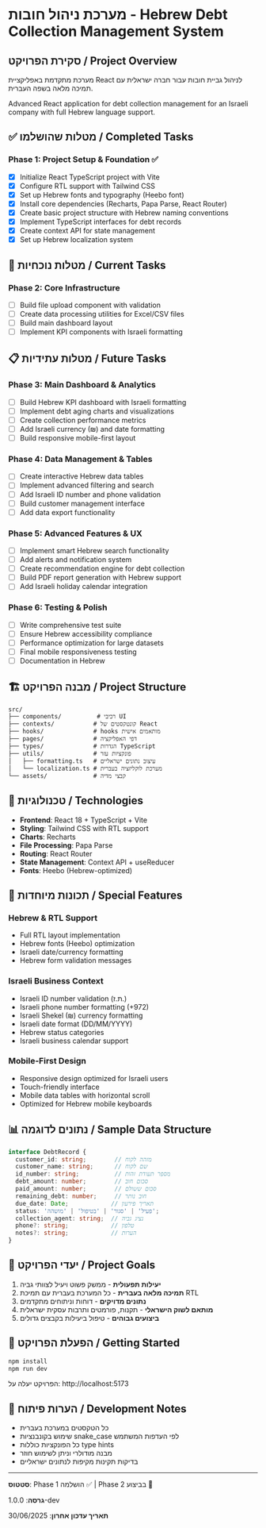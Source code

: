 # מערכת ניהול חובות - Hebrew Debt Collection Management System

## סקירת הפרויקט / Project Overview

מערכת מתקדמת באפליקציית React לניהול גביית חובות עבור חברה ישראלית עם תמיכה מלאה בשפה העברית.

Advanced React application for debt collection management for an Israeli company with full Hebrew language support.

## ✅ מטלות שהושלמו / Completed Tasks

### Phase 1: Project Setup & Foundation ✅
- [x] Initialize React TypeScript project with Vite
- [x] Configure RTL support with Tailwind CSS  
- [x] Set up Hebrew fonts and typography (Heebo font)
- [x] Install core dependencies (Recharts, Papa Parse, React Router)
- [x] Create basic project structure with Hebrew naming conventions
- [x] Implement TypeScript interfaces for debt records
- [x] Create context API for state management
- [x] Set up Hebrew localization system

## 🚧 מטלות נוכחיות / Current Tasks

### Phase 2: Core Infrastructure
- [ ] Build file upload component with validation
- [ ] Create data processing utilities for Excel/CSV files
- [ ] Build main dashboard layout
- [ ] Implement KPI components with Israeli formatting

## 📋 מטלות עתידיות / Future Tasks

### Phase 3: Main Dashboard & Analytics
- [ ] Build Hebrew KPI dashboard with Israeli formatting
- [ ] Implement debt aging charts and visualizations  
- [ ] Create collection performance metrics
- [ ] Add Israeli currency (₪) and date formatting
- [ ] Build responsive mobile-first layout

### Phase 4: Data Management & Tables
- [ ] Create interactive Hebrew data tables
- [ ] Implement advanced filtering and search
- [ ] Add Israeli ID number and phone validation
- [ ] Build customer management interface
- [ ] Add data export functionality

### Phase 5: Advanced Features & UX
- [ ] Implement smart Hebrew search functionality
- [ ] Add alerts and notification system
- [ ] Create recommendation engine for debt collection
- [ ] Build PDF report generation with Hebrew support
- [ ] Add Israeli holiday calendar integration

### Phase 6: Testing & Polish
- [ ] Write comprehensive test suite
- [ ] Ensure Hebrew accessibility compliance
- [ ] Performance optimization for large datasets
- [ ] Final mobile responsiveness testing
- [ ] Documentation in Hebrew

## 🏗️ מבנה הפרויקט / Project Structure

```
src/
├── components/          # רכיבי UI
├── contexts/           # קונטקסטים של React
├── hooks/              # hooks מותאמים אישית
├── pages/              # דפי האפליקציה
├── types/              # הגדרות TypeScript
├── utils/              # פונקציות עזר
│   ├── formatting.ts   # עיצוב נתונים ישראליים
│   └── localization.ts # מערכת לוקליזציה בעברית
└── assets/             # קבצי מדיה
```

## 🔧 טכנולוגיות / Technologies

- **Frontend**: React 18 + TypeScript + Vite
- **Styling**: Tailwind CSS with RTL support
- **Charts**: Recharts
- **File Processing**: Papa Parse
- **Routing**: React Router
- **State Management**: Context API + useReducer
- **Fonts**: Heebo (Hebrew-optimized)

## 🌟 תכונות מיוחדות / Special Features

### Hebrew & RTL Support
- Full RTL layout implementation
- Hebrew fonts (Heebo) optimization
- Israeli date/currency formatting
- Hebrew form validation messages

### Israeli Business Context
- Israeli ID number validation (ת.ז.)
- Israeli phone number formatting (+972)
- Israeli Shekel (₪) currency formatting
- Israeli date format (DD/MM/YYYY)
- Hebrew status categories
- Israeli business calendar support

### Mobile-First Design
- Responsive design optimized for Israeli users
- Touch-friendly interface
- Mobile data tables with horizontal scroll
- Optimized for Hebrew mobile keyboards

## 📊 נתונים לדוגמה / Sample Data Structure

```typescript
interface DebtRecord {
  customer_id: string;        // מזהה לקוח
  customer_name: string;      // שם לקוח
  id_number: string;          // מספר תעודת זהות
  debt_amount: number;        // סכום חוב
  paid_amount: number;        // סכום ששולם
  remaining_debt: number;     // חוב נותר
  due_date: Date;            // תאריך פירעון
  status: 'פעיל' | 'סגור' | 'בטיפול' | 'מושהה';
  collection_agent: string;  // נציג גביה
  phone?: string;            // טלפון
  notes?: string;            // הערות
}
```

## 🎯 יעדי הפרויקט / Project Goals

1. **יעילות תפעולית** - ממשק פשוט ויעיל לצוותי גביה
2. **תמיכה מלאה בעברית** - כל המערכת בעברית עם תמיכת RTL
3. **נתונים מדויקים** - דוחות וניתוחים מתקדמים
4. **מותאם לשוק הישראלי** - תקנות, פורמטים ותרבות עסקית ישראלית
5. **ביצועים גבוהים** - טיפול ביעילות בקבצים גדולים

## 🚀 הפעלת הפרויקט / Getting Started

```bash
npm install
npm run dev
```

הפרויקט יעלה על: http://localhost:5173

## 📝 הערות פיתוח / Development Notes

- כל הטקסטים במערכת בעברית
- שימוש בקונבנציות snake_case לפי העדפות המשתמש
- כל הפונקציות כוללות type hints
- מבנה מודולרי וניתן לשימוש חוזר
- בדיקות תקינות מקיפות לנתונים ישראליים

---

**סטטוס**: Phase 1 הושלמה ✅ | Phase 2 בביצוע 🚧

**גרסה**: 1.0.0-dev

**תאריך עדכון אחרון**: 30/06/2025